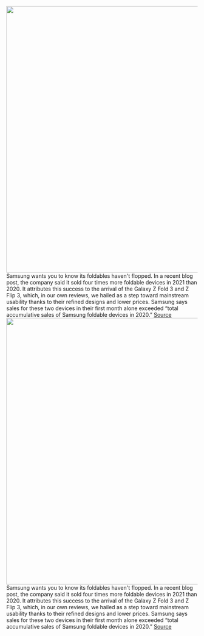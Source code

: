 <img src='https://cdn.vox-cdn.com/thumbor/jU1wi_ZvgUtGuDJbChJ1hKBgi7M=/0x0:3000x2000/1200x800/filters:focal(1260x760:1740x1240)/cdn.vox-cdn.com/uploads/chorus_image/image/70330330/dseifert_4711_samsung_z_flip_3_5.0.jpg' width='700px' /><br/>
Samsung wants you to know its foldables haven't flopped. In a recent blog post, the company said it sold four times more foldable devices in 2021 than 2020. It attributes this success to the arrival of the Galaxy Z Fold 3 and Z Flip 3, which, in our own reviews, we hailed as a step toward mainstream usability thanks to their refined designs and lower prices. Samsung says sales for these two devices in their first month alone exceeded “total accumulative sales of Samsung foldable devices in 2020.”
<a href='https://www.theverge.com/2021/12/30/22859804/samsung-foldable-phone-sales-shipments-2021-forecast'> Source <a/><img src='https://cdn.vox-cdn.com/thumbor/jU1wi_ZvgUtGuDJbChJ1hKBgi7M=/0x0:3000x2000/1200x800/filters:focal(1260x760:1740x1240)/cdn.vox-cdn.com/uploads/chorus_image/image/70330330/dseifert_4711_samsung_z_flip_3_5.0.jpg' width='700px' /><br/>
Samsung wants you to know its foldables haven't flopped. In a recent blog post, the company said it sold four times more foldable devices in 2021 than 2020. It attributes this success to the arrival of the Galaxy Z Fold 3 and Z Flip 3, which, in our own reviews, we hailed as a step toward mainstream usability thanks to their refined designs and lower prices. Samsung says sales for these two devices in their first month alone exceeded “total accumulative sales of Samsung foldable devices in 2020.”
<a href='https://www.theverge.com/2021/12/30/22859804/samsung-foldable-phone-sales-shipments-2021-forecast'> Source <a/>